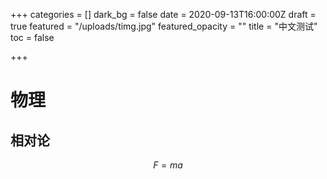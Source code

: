 +++
categories = []
dark_bg = false
date = 2020-09-13T16:00:00Z
draft = true
featured = "/uploads/timg.jpg"
featured_opacity = ""
title = "中文测试"
toc = false

+++
# 物理

## 相对论

$$F=ma$$